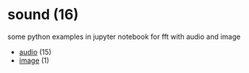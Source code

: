 # sound (16)
some python examples in jupyter notebook for fft with audio and image

+ [audio](sound/README.md) (15)
+ [image](image/README.md) (1)
